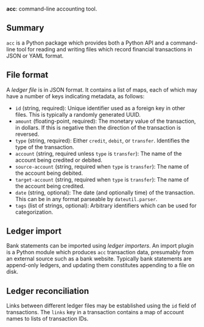 **acc**: command-line accounting tool.

## Summary

`acc` is a Python package which provides both a Python API and a
command-line tool for reading and writing files which record financial
transactions in JSON or YAML format.

## File format

A *ledger file* is in JSON format. It contains a list of maps, each of
which may have a number of keys indicating metadata, as follows:

* `id` (string, required): Unique identifier used as a foreign key in
  other files. This is typically a randomly generated UUID.
* `amount` (floating-point, required): The monetary value of the
  transaction, in dollars. If this is negative then the direction of
  the transaction is reversed.
* `type` (string, required): Either `credit`, `debit`, or `transfer`.
  Identifies the type of the transaction.
* `account` (string, required unless `type` is `transfer`): The name
  of the account being credited or debited.
* `source-account` (string, required when `type` is `transfer`): The
  name of the account being debited.
* `target-account` (string, required when `type` is `transfer`): The
  name of the account being credited.
* `date` (string, optional): The date (and optionally time) of the
  transaction. This can be in any format parseable by
  `dateutil.parser`.
* `tags` (list of strings, optional): Arbitrary identifiers which can
  be used for categorization.

## Ledger import

Bank statements can be imported using *ledger importers*. An import
plugin is a Python module which produces `acc` transaction data,
presumably from an external source such as a bank website. Typically
bank statements are append-only ledgers, and updating them constitutes
appending to a file on disk.

## Ledger reconciliation

Links between different ledger files may be established using the `id`
field of transactions. The `links` key in a transaction contains a map
of account names to lists of transaction IDs.
